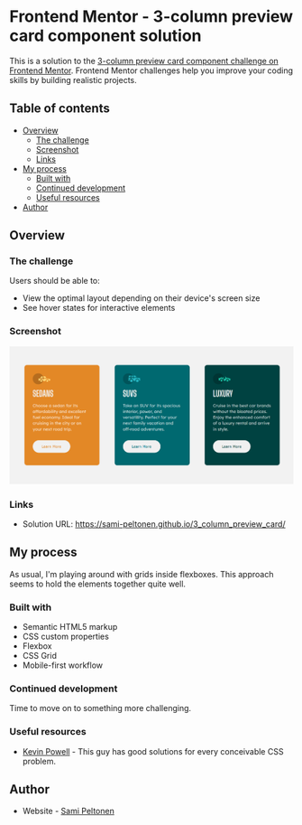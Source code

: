 # Frontend Mentor - 3-column preview card component solution

This is a solution to the [3-column preview card component challenge on Frontend Mentor](https://www.frontendmentor.io/challenges/3column-preview-card-component-pH92eAR2-). Frontend Mentor challenges help you improve your coding skills by building realistic projects. 

## Table of contents

- [Overview](#overview)
  - [The challenge](#the-challenge)
  - [Screenshot](#screenshot)
  - [Links](#links)
- [My process](#my-process)
  - [Built with](#built-with)
  - [Continued development](#continued-development)
  - [Useful resources](#useful-resources)
- [Author](#author)

## Overview

### The challenge

Users should be able to:

- View the optimal layout depending on their device's screen size
- See hover states for interactive elements

### Screenshot

![Solution](./screenshots/screenshot1440.png)

### Links

- Solution URL: https://sami-peltonen.github.io/3_column_preview_card/

## My process

As usual, I'm playing around with grids inside flexboxes. This approach seems to hold the elements together quite well.

### Built with

- Semantic HTML5 markup
- CSS custom properties
- Flexbox
- CSS Grid
- Mobile-first workflow

### Continued development

Time to move on to something more challenging.

### Useful resources

- [Kevin Powell](https://www.youtube.com/user/KepowOb) - This guy has good solutions for every conceivable CSS problem. 

## Author

- Website - [Sami Peltonen](https://github.com/sami-peltonen)




